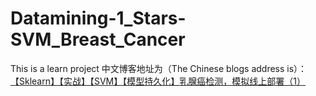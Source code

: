 # Datamining-1_Stars-SVM_Breast_Cancer
This is a learn project 
中文博客地址为（The Chinese blogs address is）：[【Sklearn】【实战】【SVM】【模型持久化】乳腺癌检测，模拟线上部署（1）](https://blog.csdn.net/weixin_42279212/article/details/121481117)
